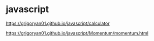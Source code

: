 # javascript

https://grigoryan01.github.io/javascript/calculator

https://grigoryan01.github.io/javascript/Momentum/momentum.html
